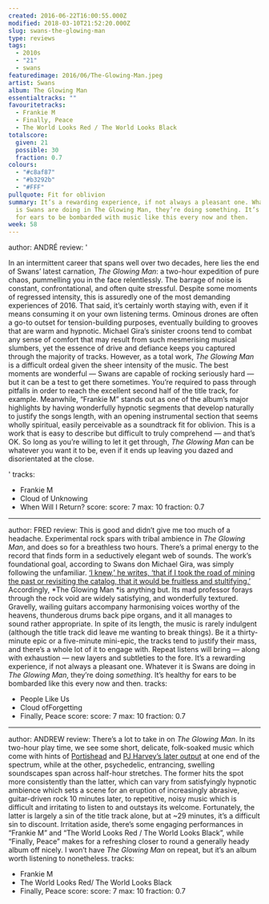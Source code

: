 ```yaml
---
created: 2016-06-22T16:00:55.000Z
modified: 2018-03-10T21:52:20.000Z
slug: swans-the-glowing-man
type: reviews
tags:
  - 2010s
  - "21"
  - swans
featuredimage: 2016/06/The-Glowing-Man.jpeg
artist: Swans
album: The Glowing Man
essentialtracks: ""
favouritetracks:
  - Frankie M
  - Finally, Peace
  - The World Looks Red / The World Looks Black
totalscore:
  given: 21
  possible: 30
  fraction: 0.7
colours:
  - "#c8af87"
  - "#b3292b"
  - "#FFF"
pullquote: Fit for oblivion
summary: It’s a rewarding experience, if not always a pleasant one. Whatever it
  is Swans are doing in The Glowing Man, they’re doing something. It’s healthy
  for ears to be bombarded with music like this every now and then.
week: 58
---
```

author: ANDRÉ
review: '<div class="_d97"><p>In an intermittent career that spans well over two
  decades, here lies the end of Swans’ latest carnation, <em>The Glowing
  Man</em>: a two-hour expedition of pure chaos, pummelling you in the face
  relentlessly. The barrage of noise is constant, confrontational, and often
  quite stressful. Despite some moments of regressed&nbsp;intensity, this is
  assuredly one of the most demanding experiences of 2016. That said, it’s
  certainly worth staying with, even if it means consuming it on your own
  listening terms.&nbsp;Ominous drones are often a go-to outset for
  tension-building purposes, eventually building to grooves that are warm and
  hypnotic. Michael Gira’s sinister croons tend to combat any sense of comfort
  that may result from such mesmerising musical slumbers, yet the essence of
  drive and defiance keeps you captured through the majority of tracks. However,
  as a total work, <em>The Glowing Man</em> is a difficult ordeal given the
  sheer intensity of the music. The best moments are wonderful — Swans are
  capable of rocking seriously hard — but it can be a test to get there
  sometimes. You’re required to pass through pitfalls in order to reach the
  excellent second half of the title track, for example. Meanwhile, “Frankie M”
  stands out as one of the album’s major highlights by having wonderfully
  hypnotic segments that develop naturally to justify the songs length, with an
  opening instrumental section that seems wholly spiritual, easily perceivable
  as a soundtrack fit for oblivion. This is a work that is easy to describe but
  difficult to truly comprehend — and that’s OK. So long as you’re willing to
  let it get through, <em>The Glowing Man</em> can be whatever you want it to
  be, even if it ends up leaving you dazed and disorientated at the
  close.</p></div>'
tracks:
  - Frankie M
  - ­Cloud of Unknowing
  - ­When Will I Return?
score:
  score: 7
  max: 10
  fraction: 0.7
---
author: FRED
review: This is good and didn’t give me too much of a headache. Experimental
  rock spars with tribal ambience in *The Glowing Man*, and does so for a
  breathless two hours. There’s a primal energy to the record that finds form in
  a seductively elegant web of sounds. The work’s foundational goal, according
  to Swans don Michael Gira, was simply following the unfamiliar. [‘I knew,’ he
  writes, ‘that if I took the road of mining the past or revisiting the catalog,
  that it would be fruitless and
  stultifying.’](<http://younggodrecords.com/products/the-glowing-man>)
  Accordingly, *The Glowing Man *is anything but. Its mad professor forays
  through the rock void are widely satisfying, and wonderfully textured.
  Gravelly, wailing guitars accompany harmonising voices worthy of the heavens,
  thunderous drums back pipe organs, and it all manages to sound rather
  appropriate. In spite of its length, the music is rarely indulgent (although
  the title track did leave me wanting to break things). Be it a thirty-minute
  epic or a five-minute mini-epic, the tracks tend to justify their mass, and
  there’s a whole lot of it to engage with. Repeat listens will bring — along
  with exhaustion — new layers and subtleties to the fore. It’s a rewarding
  experience, if not always a pleasant one. Whatever it is Swans are doing in
  *The Glowing Man*, they’re doing *something*. It’s healthy for ears to be
  bombarded like this every now and then.
tracks:
  - People Like Us
  - ­Cloud ofForgetting
  - ­Finally, Peace
score:
  score: 7
  max: 10
  fraction: 0.7
---
author: ANDREW
review: There’s a lot to take in on *The Glowing Man*. In its two-hour play
  time, we see some short, delicate, folk-soaked music which come with hints of
  [Portishead](<https://audioxide.com/reviews/dummy/>) and [PJ Harvey’s later
  output](<https://audioxide.com/reviews/pj-harvey-the-hope-six-demolition-project/>)
  at one end of the spectrum, while at the other, psychedelic, entrancing,
  swelling soundscapes span across half-hour stretches. The former hits the spot
  more consistently than the latter, which can vary from satisfyingly hypnotic
  ambience which sets a scene for an eruption of increasingly abrasive,
  guitar-driven rock 10 minutes later, to repetitive, noisy music which is
  difficult and irritating to listen to and outstays its welcome. Fortunately,
  the latter is largely a sin of the title track alone, but at \~29 minutes,
  it’s a difficult sin to discount. Irritation aside, there’s some engaging
  performances in “Frankie M” and “The World Looks Red / The World Looks Black”,
  while “Finally, Peace” makes for a refreshing closer to round a generally
  heady album off nicely. I won’t have *The Glowing Man* on repeat, but it’s an
  album worth listening to nonetheless.
tracks:
  - Frankie M
  - ­The World Looks Red/ The World Looks Black
  - ­Finally, Peace
score:
  score: 7
  max: 10
  fraction: 0.7
